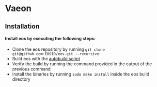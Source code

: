 # Vaeon

## Installation

#### Install eos by executing the following steps:
- Clone the eos repository by running `git clone git@github.com:EOSIO/eos.git --recursive`
- Build eos with the [autobuild script](https://developers.eos.io/eosio-nodeos/docs/autobuild-script) 
- Verify the build by running the command provided in the output of the previous command
- Install the binaries by running `sudo make install` inside the eos build directory
